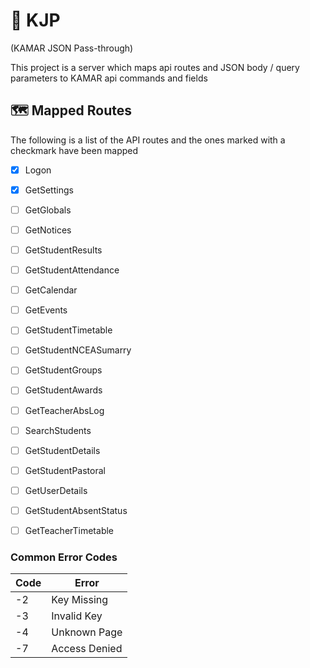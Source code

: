 
# 📡 KJP

(KAMAR JSON Pass-through)

This project is a server which maps api routes and JSON body / query parameters to KAMAR api commands and fields


## 🗺️ Mapped Routes
The following is a list of the API routes and the ones marked with a checkmark have been mapped

- [x] Logon
- [x] GetSettings
- [ ] GetGlobals
- [ ] GetNotices
- [ ] GetStudentResults
- [ ] GetStudentAttendance
- [ ] GetCalendar
- [ ] GetEvents
- [ ] GetStudentTimetable
- [ ] GetStudentNCEASumarry
- [ ] GetStudentGroups
- [ ] GetStudentAwards
- [ ] GetTeacherAbsLog
- [ ] SearchStudents
- [ ] GetStudentDetails
- [ ] GetStudentPastoral
- [ ] GetUserDetails
- [ ] GetStudentAbsentStatus
- [ ] GetTeacherTimetable


###  Common Error Codes
| Code | Error         |
|------|---------------|
| -2   | Key Missing   |
| -3   | Invalid Key   |
| -4   | Unknown Page  |
| -7   | Access Denied |
